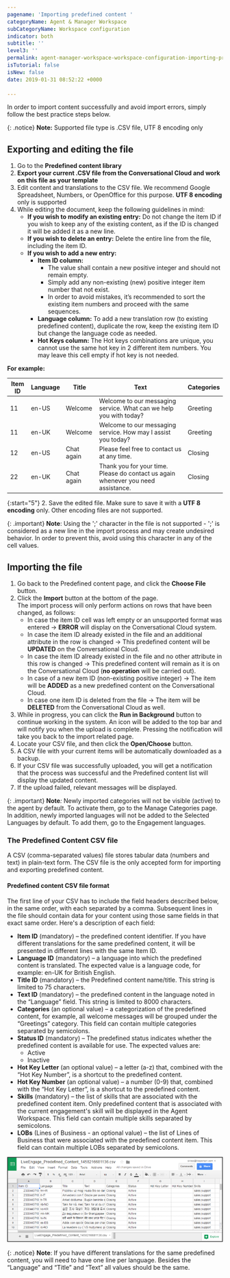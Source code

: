 ```yaml
---
pagename: 'Importing predefined content '
categoryName: Agent & Manager Workspace
subCategoryName: Workspace configuration
indicator: both
subtitle: ''
level3: ''
permalink: agent-manager-workspace-workspace-configuration-importing-predefined-content.html
isTutorial: false
isNew: false
date: 2019-01-31 08:52:22 +0000

---
```

In order to import content successfully and avoid import errors, simply follow the best practice steps below.

{: .notice}
**Note:** Supported file type is .CSV file, UTF 8 encoding only

## Exporting and editing the file

1. Go to the **Predefined content library**
2. **Export your current .CSV file from the Conversational Cloud and work on this file      as your template**
3. Edit content and translations to the CSV file. We recommend Google Spreadsheet, Numbers, or OpenOffice for this purpose. **UTF 8 encoding** only is supported
4. While editing the document, keep the following guidelines in mind:
   * **If you wish to modify an existing entry:** Do not change the item ID if you wish to keep any of the existing content, as if the ID is changed it will be added it as a new line.
   * **If you wish to delete an entry:** Delete the entire line from the file, including the item ID.
   * **If you wish to add a new entry:**
     * **Item ID column:**
       * The value shall contain a new positive integer and should not remain empty.
       * Simply add any non-existing (new) positive integer item number that not exist.
       * In order to avoid mistakes, it’s recommended to sort the existing item numbers and proceed with the same sequences.
     * **Language column:** To add a new translation row (to existing predefined content), duplicate the row, keep the existing item ID but change the language code as needed.
     * **Hot Keys column:** The Hot keys combinations are unique, you cannot use the same hot key in 2 different item numbers. You may leave this cell empty if hot key is not needed.

**For example:**

| Item ID | Language | Title | Text | Categories |
| --- | --- | --- | --- | --- |
| 11 | en-US | Welcome | Welcome to our messaging service.    What can we help you with today? | Greeting |
| 11 | en-UK | Welcome | Welcome to our messaging service.    How may I assist you today? | Greeting |
| 12 | en-US | Chat again | Please feel free to contact us at any time. | Closing |
| 22 | en-UK | Chat again | Thank you for your time.    Please do contact us again whenever you need assistance. | Closing |

{:start="5"}
2\. Save the edited file. Make sure to save it with a **UTF 8 encoding** only. Other encoding files are not supported.

{: .important}
**Note**: Using the ';' character in the file is not supported - ';' is considered as a new line in the import process and may create undesired behavior. In order to prevent this, avoid using this character in any of the cell values.

## Importing the file

1. Go back to the Predefined content page, and click the **Choose File**      button.
2. Click the **Import** button at the bottom of the page.  
   The import process will only perform actions on rows that have been      changed, as follows:
   * In case the item ID cell was left empty or an unsupported format was entered -> **ERROR** will display on the Conversational Cloud system.
   * In case the item ID already existed in the file and an additional attribute in the row is changed -> This predefined content will be **UPDATED** on the Conversational Cloud.
   * In case the item ID already existed in the file and no other attribute in this row is changed -> This predefined content will remain as it is on the Conversational Cloud (**no operation** will be carried out).
   * In case of a new item ID (non-existing positive integer) -> The item will be **ADDED** as a new predefined content on the Conversational Cloud.
   * In case one item ID is deleted from the file -> The item will be **DELETED** from the Conversational Cloud as well.
3. While in progress, you can click the **Run in Background** button to continue working in the system. An icon will be added to the top bar and will notify you when the upload is complete. Pressing the notification will take you back to the import related page.
4. Locate your CSV file, and then click the **Open/Choose** button.
5. A CSV file with your current items will be automatically downloaded as a backup.
6. If your CSV file was successfully uploaded, you will get a notification that      the process was successful and the Predefined content list will display      the updated content.
7. If the upload failed, relevant messages will be displayed.

{: .important}
**Note**_:_
Newly imported categories will not be visible (active) to the agent by default. To activate them, go to the Manage Categories page. In addition, newly imported languages will not be added to the Selected Languages by default. To add them, go to the Engagement languages.

### The Predefined Content CSV file

A CSV (comma-separated values) file stores tabular data (numbers and text) in plain-text form. The CSV file is the only accepted form for importing and exporting predefined content.

#### **Predefined content CSV file format**

The first line of your CSV has to include the field headers described below, in the same order, with each separated by a comma. Subsequent lines in the file should contain data for your content using those same fields in that exact same order. Here's a description of each field:

* **Item ID** (mandatory) – the predefined content      identifier. If you have different translations for the same predefined      content, it will be presented in different lines with the same Item ID.
* **Language ID** (mandatory) – a language into which the      predefined content is translated. The expected value is a language code,      for example: en-UK for British English.
* **Title ID** (mandatory) – the Predefined content      name/title. This string is limited to 75 characters.
* **Text ID** (mandatory) – the predefined content in the      language noted in the “Language” field. This string is limited to 8000      characters.
* **Categories** (an optional value) – a categorization of the      predefined content, for example, all welcome messages will be grouped      under the “Greetings” category. This field can contain multiple categories      separated by semicolons.
* **Status ID** (mandatory) – The predefined status indicates      whether the predefined content is available for use. The expected values      are:
  * Active
  * Inactive
* **Hot Key Letter** (an optional value) – a letter (a-z) that, combined      with the “Hot Key Number”, is a shortcut to the predefined content.
* **Hot Key Number** (an optional value) – a number (0-9) that, combined      with the “Hot Key Letter”, is a shortcut to the predefined content.
* **Skills** (mandatory) – the list of skills that are associated      with the predefined content item. Only predefined content that is      associated with the current engagement's skill will be displayed in the      Agent Workspace. This field can contain multiple skills separated by semicolons.
* **LOBs** (Lines of Business - an      optional value) – the list of Lines of Business that were associated with the      predefined content item. This field can contain multiple LOBs separated by      semicolons.

![](/img/importing-predefined-content-1b.png)

{: .notice}
**Note**: If you have different translations for the same predefined content, you will need to have one line per language. Besides the “Language” and “Title” and “Text” all values should be the same.
